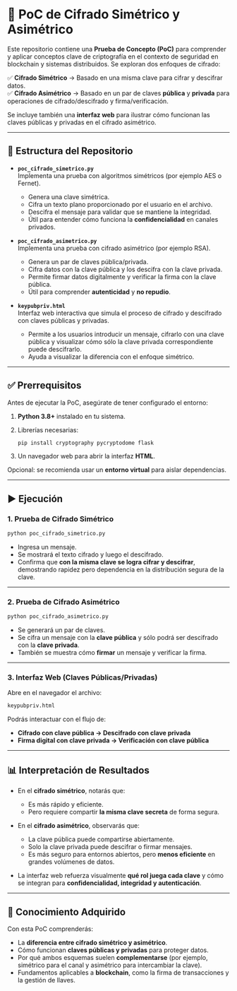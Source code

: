 
# 🔐 PoC de Cifrado Simétrico y Asimétrico

Este repositorio contiene una **Prueba de Concepto (PoC)** para comprender y aplicar conceptos clave de criptografía en el contexto de seguridad en blockchain y sistemas distribuidos. Se exploran dos enfoques de cifrado:

✅ **Cifrado Simétrico** → Basado en una misma clave para cifrar y descifrar datos.  
✅ **Cifrado Asimétrico** → Basado en un par de claves **pública** y **privada** para operaciones de cifrado/descifrado y firma/verificación.

Se incluye también una **interfaz web** para ilustrar cómo funcionan las claves públicas y privadas en el cifrado asimétrico.

---

## 📂 Estructura del Repositorio

- **`poc_cifrado_simetrico.py`**  
  Implementa una prueba con algoritmos simétricos (por ejemplo AES o Fernet).  
  - Genera una clave simétrica.  
  - Cifra un texto plano proporcionado por el usuario en el archivo.  
  - Descifra el mensaje para validar que se mantiene la integridad.  
  - Útil para entender cómo funciona la **confidencialidad** en canales privados.

- **`poc_cifrado_asimetrico.py`**  
  Implementa una prueba con cifrado asimétrico (por ejemplo RSA).  
  - Genera un par de claves pública/privada.  
  - Cifra datos con la clave pública y los descifra con la clave privada.  
  - Permite firmar datos digitalmente y verificar la firma con la clave pública.  
  - Útil para comprender **autenticidad** y **no repudio**.

- **`keypubpriv.html`**  
  Interfaz web interactiva que simula el proceso de cifrado y descifrado con claves públicas y privadas.  
  - Permite a los usuarios introducir un mensaje, cifrarlo con una clave pública y visualizar cómo sólo la clave privada correspondiente puede descifrarlo.  
  - Ayuda a visualizar la diferencia con el enfoque simétrico.

---

## ✅ Prerrequisitos

Antes de ejecutar la PoC, asegúrate de tener configurado el entorno:

1. **Python 3.8+** instalado en tu sistema.  
2. Librerías necesarias:

   ```bash
   pip install cryptography pycryptodome flask
   ```

3. Un navegador web para abrir la interfaz **HTML**.

Opcional: se recomienda usar un **entorno virtual** para aislar dependencias.

---

## ▶️ Ejecución

### 1. Prueba de Cifrado Simétrico

```bash
python poc_cifrado_simetrico.py
```

- Ingresa un mensaje.  
- Se mostrará el texto cifrado y luego el descifrado.  
- Confirma que **con la misma clave se logra cifrar y descifrar**, demostrando rapidez pero dependencia en la distribución segura de la clave.

---

### 2. Prueba de Cifrado Asimétrico

```bash
python poc_cifrado_asimetrico.py
```

- Se generará un par de claves.  
- Se cifra un mensaje con la **clave pública** y sólo podrá ser descifrado con la **clave privada**.  
- También se muestra cómo **firmar** un mensaje y verificar la firma.

---

### 3. Interfaz Web (Claves Públicas/Privadas)

Abre en el navegador el archivo:

```bash
keypubpriv.html
```

Podrás interactuar con el flujo de:  
- **Cifrado con clave pública → Descifrado con clave privada**  
- **Firma digital con clave privada → Verificación con clave pública**

---

## 📊 Interpretación de Resultados

- En el **cifrado simétrico**, notarás que:  
  - Es más rápido y eficiente.  
  - Pero requiere compartir **la misma clave secreta** de forma segura.

- En el **cifrado asimétrico**, observarás que:  
  - La clave pública puede compartirse abiertamente.  
  - Solo la clave privada puede descifrar o firmar mensajes.  
  - Es más seguro para entornos abiertos, pero **menos eficiente** en grandes volúmenes de datos.

- La interfaz web refuerza visualmente **qué rol juega cada clave** y cómo se integran para **confidencialidad, integridad y autenticación**.

---

## 🎯 Conocimiento Adquirido

Con esta PoC comprenderás:

- La **diferencia entre cifrado simétrico y asimétrico**.  
- Cómo funcionan **claves públicas y privadas** para proteger datos.  
- Por qué ambos esquemas suelen **complementarse** (por ejemplo, simétrico para el canal y asimétrico para intercambiar la clave).  
- Fundamentos aplicables a **blockchain**, como la firma de transacciones y la gestión de llaves.

